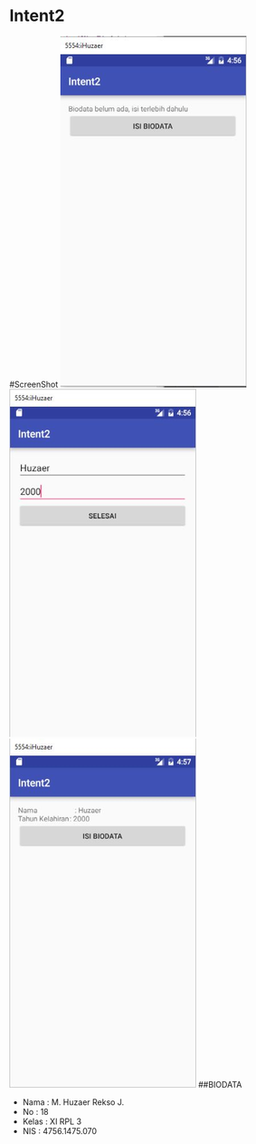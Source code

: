 # Intent2
#ScreenShot 
![ScreenShot](https://github.com/HuzaerRekso/Intent2/blob/master/Inten2.1.JPG "")
![ScreenShot](https://github.com/HuzaerRekso/Intent2/blob/master/Inten2.2.JPG "")
![ScreenShot](https://github.com/HuzaerRekso/Intent2/blob/master/Inten2.3.JPG "")
##BIODATA
- Nama : M. Huzaer Rekso J.
- No : 18
- Kelas : XI RPL 3
- NIS : 4756.1475.070
